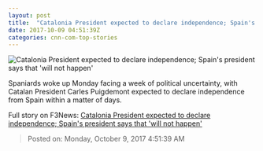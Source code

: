 ```yaml
---
layout: post
title:  "Catalonia President expected to declare independence; Spain's president says that 'will not happen'"
date: 2017-10-09 04:51:39Z
categories: cnn-com-top-stories
---
```


![Catalonia President expected to declare independence; Spain's president says that 'will not happen'](http://i2.cdn.cnn.com/cnnnext/dam/assets/171008140827-11-spain-catalonia-unity-protest-super-tease.jpg)

Spaniards woke up Monday facing a week of political uncertainty, with Catalan President Carles Puigdemont expected to declare independence from Spain within a matter of days.


Full story on F3News: [Catalonia President expected to declare independence; Spain's president says that 'will not happen'](http://www.f3nws.com/n/VcNgTD)

> Posted on: Monday, October 9, 2017 4:51:39 AM
